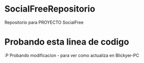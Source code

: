 # SocialFreeRepositorio
Repositorio para PROYECTO SocialFree

# Probando esta linea de codigo

:P Probando modificacion - para ver como actualiza en Blickyer-PC
